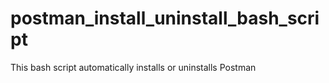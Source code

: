 # postman_install_uninstall_bash_script
This bash script automatically installs or uninstalls Postman
